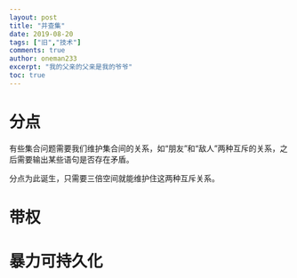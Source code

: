 ```yaml
---
layout: post
title: "并查集"
date: 2019-08-20
tags: ["旧","技术"]
comments: true
author: oneman233
excerpt: "我的父亲的父亲是我的爷爷"
toc: true
---
```


# 分点

有些集合问题需要我们维护集合间的关系，如“朋友”和“敌人”两种互斥的关系，之后需要输出某些语句是否存在矛盾。

分点为此诞生，只需要三倍空间就能维护住这两种互斥关系。



# 带权

# 暴力可持久化